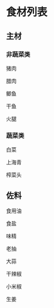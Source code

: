 # 食材列表

## 主材

### 非蔬菜类

猪肉

腊肉

鲫鱼

干鱼

火腿

### 蔬菜类

白菜

上海青

榨菜头

## 佐料

食用油

食盐

味精

老抽

大蒜

干辣椒

小米椒

生姜